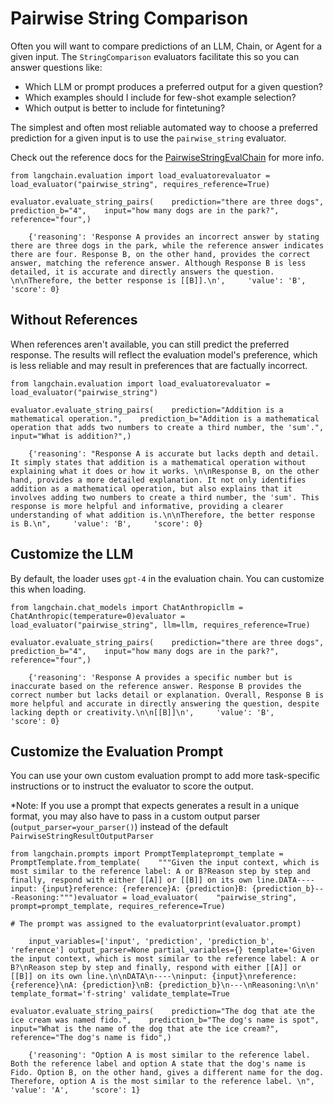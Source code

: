 Pairwise String Comparison
==========================

Often you will want to compare predictions of an LLM, Chain, or Agent for a given input. The `StringComparison` evaluators facilitate this so you can answer questions like:

*   Which LLM or prompt produces a preferred output for a given question?
*   Which examples should I include for few-shot example selection?
*   Which output is better to include for fintetuning?

The simplest and often most reliable automated way to choose a preferred prediction for a given input is to use the `pairwise_string` evaluator.

Check out the reference docs for the [PairwiseStringEvalChain](https://api.python.langchain.com/en/latest/evaluation/langchain.evaluation.comparison.eval_chain.PairwiseStringEvalChain.html#langchain.evaluation.comparison.eval_chain.PairwiseStringEvalChain) for more info.

    from langchain.evaluation import load_evaluatorevaluator = load_evaluator("pairwise_string", requires_reference=True)

    evaluator.evaluate_string_pairs(    prediction="there are three dogs",    prediction_b="4",    input="how many dogs are in the park?",    reference="four",)

        {'reasoning': 'Response A provides an incorrect answer by stating there are three dogs in the park, while the reference answer indicates there are four. Response B, on the other hand, provides the correct answer, matching the reference answer. Although Response B is less detailed, it is accurate and directly answers the question. \n\nTherefore, the better response is [[B]].\n',     'value': 'B',     'score': 0}

Without References[​](#without-references "Direct link to Without References")
------------------------------------------------------------------------------

When references aren't available, you can still predict the preferred response. The results will reflect the evaluation model's preference, which is less reliable and may result in preferences that are factually incorrect.

    from langchain.evaluation import load_evaluatorevaluator = load_evaluator("pairwise_string")

    evaluator.evaluate_string_pairs(    prediction="Addition is a mathematical operation.",    prediction_b="Addition is a mathematical operation that adds two numbers to create a third number, the 'sum'.",    input="What is addition?",)

        {'reasoning': "Response A is accurate but lacks depth and detail. It simply states that addition is a mathematical operation without explaining what it does or how it works. \n\nResponse B, on the other hand, provides a more detailed explanation. It not only identifies addition as a mathematical operation, but also explains that it involves adding two numbers to create a third number, the 'sum'. This response is more helpful and informative, providing a clearer understanding of what addition is.\n\nTherefore, the better response is B.\n",     'value': 'B',     'score': 0}

Customize the LLM[​](#customize-the-llm "Direct link to Customize the LLM")
---------------------------------------------------------------------------

By default, the loader uses `gpt-4` in the evaluation chain. You can customize this when loading.

    from langchain.chat_models import ChatAnthropicllm = ChatAnthropic(temperature=0)evaluator = load_evaluator("pairwise_string", llm=llm, requires_reference=True)

    evaluator.evaluate_string_pairs(    prediction="there are three dogs",    prediction_b="4",    input="how many dogs are in the park?",    reference="four",)

        {'reasoning': 'Response A provides a specific number but is inaccurate based on the reference answer. Response B provides the correct number but lacks detail or explanation. Overall, Response B is more helpful and accurate in directly answering the question, despite lacking depth or creativity.\n\n[[B]]\n',     'value': 'B',     'score': 0}

Customize the Evaluation Prompt[​](#customize-the-evaluation-prompt "Direct link to Customize the Evaluation Prompt")
---------------------------------------------------------------------------------------------------------------------

You can use your own custom evaluation prompt to add more task-specific instructions or to instruct the evaluator to score the output.

\*Note: If you use a prompt that expects generates a result in a unique format, you may also have to pass in a custom output parser (`output_parser=your_parser()`) instead of the default `PairwiseStringResultOutputParser`

    from langchain.prompts import PromptTemplateprompt_template = PromptTemplate.from_template(    """Given the input context, which is most similar to the reference label: A or B?Reason step by step and finally, respond with either [[A]] or [[B]] on its own line.DATA----input: {input}reference: {reference}A: {prediction}B: {prediction_b}---Reasoning:""")evaluator = load_evaluator(    "pairwise_string", prompt=prompt_template, requires_reference=True)

    # The prompt was assigned to the evaluatorprint(evaluator.prompt)

        input_variables=['input', 'prediction', 'prediction_b', 'reference'] output_parser=None partial_variables={} template='Given the input context, which is most similar to the reference label: A or B?\nReason step by step and finally, respond with either [[A]] or [[B]] on its own line.\n\nDATA\n----\ninput: {input}\nreference: {reference}\nA: {prediction}\nB: {prediction_b}\n---\nReasoning:\n\n' template_format='f-string' validate_template=True

    evaluator.evaluate_string_pairs(    prediction="The dog that ate the ice cream was named fido.",    prediction_b="The dog's name is spot",    input="What is the name of the dog that ate the ice cream?",    reference="The dog's name is fido",)

        {'reasoning': "Option A is most similar to the reference label. Both the reference label and option A state that the dog's name is Fido. Option B, on the other hand, gives a different name for the dog. Therefore, option A is the most similar to the reference label. \n",     'value': 'A',     'score': 1}